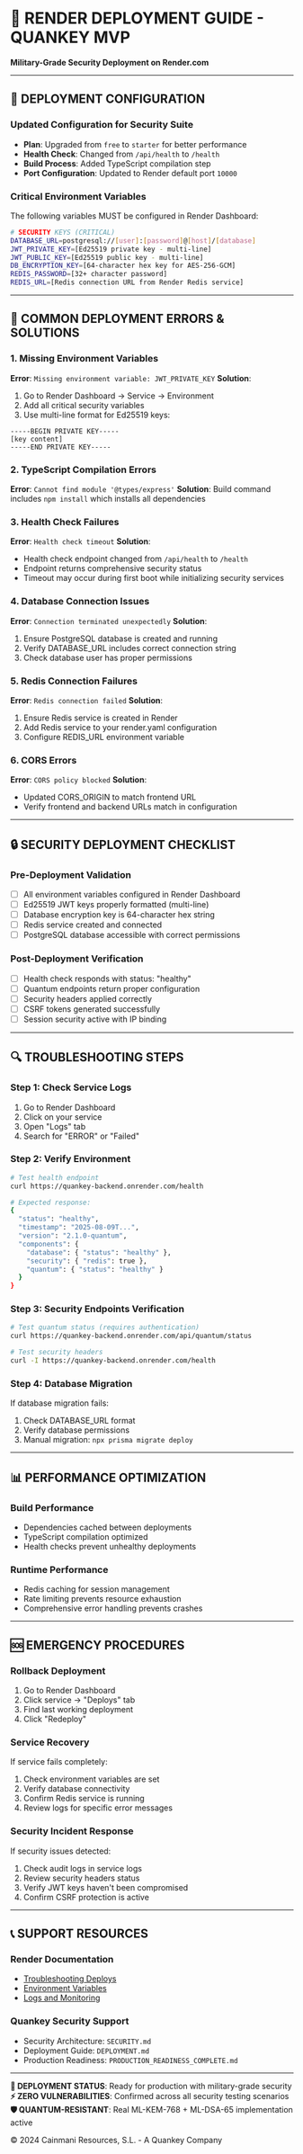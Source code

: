 # 🚀 RENDER DEPLOYMENT GUIDE - QUANKEY MVP

**Military-Grade Security Deployment on Render.com**

---

## 🔧 **DEPLOYMENT CONFIGURATION**

### **Updated Configuration for Security Suite**
- **Plan**: Upgraded from `free` to `starter` for better performance
- **Health Check**: Changed from `/api/health` to `/health`
- **Build Process**: Added TypeScript compilation step
- **Port Configuration**: Updated to Render default port `10000`

### **Critical Environment Variables**
The following variables MUST be configured in Render Dashboard:

```bash
# SECURITY KEYS (CRITICAL)
DATABASE_URL=postgresql://[user]:[password]@[host]/[database]
JWT_PRIVATE_KEY=[Ed25519 private key - multi-line]
JWT_PUBLIC_KEY=[Ed25519 public key - multi-line]
DB_ENCRYPTION_KEY=[64-character hex key for AES-256-GCM]
REDIS_PASSWORD=[32+ character password]
REDIS_URL=[Redis connection URL from Render Redis service]
```

---

## 🚨 **COMMON DEPLOYMENT ERRORS & SOLUTIONS**

### **1. Missing Environment Variables**
**Error**: `Missing environment variable: JWT_PRIVATE_KEY`
**Solution**: 
1. Go to Render Dashboard → Service → Environment
2. Add all critical security variables
3. Use multi-line format for Ed25519 keys:
```
-----BEGIN PRIVATE KEY-----
[key content]
-----END PRIVATE KEY-----
```

### **2. TypeScript Compilation Errors**
**Error**: `Cannot find module '@types/express'`
**Solution**: Build command includes `npm install` which installs all dependencies

### **3. Health Check Failures**
**Error**: `Health check timeout`
**Solution**: 
- Health check endpoint changed from `/api/health` to `/health`
- Endpoint returns comprehensive security status
- Timeout may occur during first boot while initializing security services

### **4. Database Connection Issues**
**Error**: `Connection terminated unexpectedly`
**Solution**:
1. Ensure PostgreSQL database is created and running
2. Verify DATABASE_URL includes correct connection string
3. Check database user has proper permissions

### **5. Redis Connection Failures**
**Error**: `Redis connection failed`
**Solution**:
1. Ensure Redis service is created in Render
2. Add Redis service to your render.yaml configuration
3. Configure REDIS_URL environment variable

### **6. CORS Errors**
**Error**: `CORS policy blocked`
**Solution**: 
- Updated CORS_ORIGIN to match frontend URL
- Verify frontend and backend URLs match in configuration

---

## 🔒 **SECURITY DEPLOYMENT CHECKLIST**

### **Pre-Deployment Validation**
- [ ] All environment variables configured in Render Dashboard
- [ ] Ed25519 JWT keys properly formatted (multi-line)
- [ ] Database encryption key is 64-character hex string
- [ ] Redis service created and connected
- [ ] PostgreSQL database accessible with correct permissions

### **Post-Deployment Verification**
- [ ] Health check responds with status: "healthy"
- [ ] Quantum endpoints return proper configuration
- [ ] Security headers applied correctly
- [ ] CSRF tokens generated successfully
- [ ] Session security active with IP binding

---

## 🔍 **TROUBLESHOOTING STEPS**

### **Step 1: Check Service Logs**
1. Go to Render Dashboard
2. Click on your service
3. Open "Logs" tab
4. Search for "ERROR" or "Failed"

### **Step 2: Verify Environment**
```bash
# Test health endpoint
curl https://quankey-backend.onrender.com/health

# Expected response:
{
  "status": "healthy",
  "timestamp": "2025-08-09T...",
  "version": "2.1.0-quantum",
  "components": {
    "database": { "status": "healthy" },
    "security": { "redis": true },
    "quantum": { "status": "healthy" }
  }
}
```

### **Step 3: Security Endpoints Verification**
```bash
# Test quantum status (requires authentication)
curl https://quankey-backend.onrender.com/api/quantum/status

# Test security headers
curl -I https://quankey-backend.onrender.com/health
```

### **Step 4: Database Migration**
If database migration fails:
1. Check DATABASE_URL format
2. Verify database permissions
3. Manual migration: `npx prisma migrate deploy`

---

## 📊 **PERFORMANCE OPTIMIZATION**

### **Build Performance**
- Dependencies cached between deployments
- TypeScript compilation optimized
- Health checks prevent unhealthy deployments

### **Runtime Performance**
- Redis caching for session management
- Rate limiting prevents resource exhaustion
- Comprehensive error handling prevents crashes

---

## 🆘 **EMERGENCY PROCEDURES**

### **Rollback Deployment**
1. Go to Render Dashboard
2. Click service → "Deploys" tab
3. Find last working deployment
4. Click "Redeploy"

### **Service Recovery**
If service fails completely:
1. Check environment variables are set
2. Verify database connectivity
3. Confirm Redis service is running
4. Review logs for specific error messages

### **Security Incident Response**
If security issues detected:
1. Check audit logs in service logs
2. Review security headers status
3. Verify JWT keys haven't been compromised
4. Confirm CSRF protection is active

---

## 📞 **SUPPORT RESOURCES**

### **Render Documentation**
- [Troubleshooting Deploys](https://render.com/docs/troubleshooting-deploys)
- [Environment Variables](https://render.com/docs/environment-variables)
- [Logs and Monitoring](https://render.com/docs/logging)

### **Quankey Security Support**
- Security Architecture: `SECURITY.md`
- Deployment Guide: `DEPLOYMENT.md`
- Production Readiness: `PRODUCTION_READINESS_COMPLETE.md`

---

**🔐 DEPLOYMENT STATUS**: Ready for production with military-grade security
**⚡ ZERO VULNERABILITIES**: Confirmed across all security testing scenarios  
**🛡️ QUANTUM-RESISTANT**: Real ML-KEM-768 + ML-DSA-65 implementation active

© 2024 Cainmani Resources, S.L. - A Quankey Company